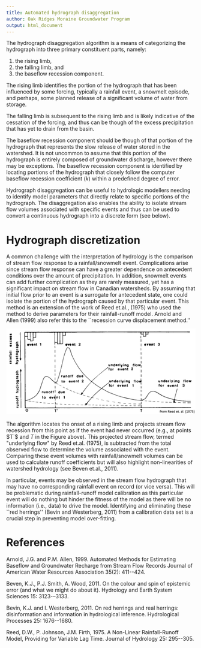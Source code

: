 ```yaml
---
title: Automated hydrograph disaggregation
author: Oak Ridges Moraine Groundwater Program
output: html_document
---
```





The hydrograph disaggregation algorithm is a means of categorizing the hydrograph into three primary constituent parts, namely: 

  1. the rising limb, 
  2. the falling limb, and 
  3. the baseflow recession component.

The rising limb identifies the portion of the hydrograph that has been influenced by some forcing, typically a rainfall event, a snowmelt episode, and perhaps, some planned release of a significant volume of water from storage.

The falling limb is subsequent to the rising limb and is likely indicative of the cessation of the forcing, and thus can be though of the excess precipitation that has yet to drain from the basin.

The baseflow recession component should be though of that portion of the hydrograph that represents the slow release of water stored in the watershed. It is not uncommon to assume that this portion of the hydrograph is entirely composed of groundwater discharge, however there may be exceptions. The baseflow recession component is identified by locating portions of the hydrograph that closely follow the computer baseflow recession coefficient $(k)$ within a predefined degree of error.

Hydrograph disaggregation can be useful to hydrologic modellers needing to identify model parameters that directly relate to specific portions of the hydrograph. The disaggregation also enables the ability to isolate stream flow volumes associated with specific events and thus can be used to convert a continuous hydrograph into a discrete form (see below).


# Hydrograph discretization

A common challenge with the interpretation of hydrology is the comparison of stream flow response to a rainfall/snowmelt event. Complications arise since stream flow response can have a greater dependence on antecedent conditions over the amount of precipitation. In addition, snowmelt events can add further complication as they are rarely measured, yet has a significant impact on stream flow in Canadian watersheds. By assuming that initial flow prior to an event is a surrogate for antecedent state, one could isolate the portion of the hydrograph caused by that particular event. This method is an extension of the work of Reed et.al., (1975) who used the method to derive parameters for their rainfall-runoff model. Arnold and Allen (1999) also refer this to the ``recession curve displacement method.''

![](fig/Reed1_small.png)

The algorithm locates the onset of a rising limb and projects stream flow recession from this point as if the event had never occurred (e.g., at points $T`$ and $T$ in the Figure above). This projected stream flow, termed "underlying flow" by Reed et.al. (1975), is subtracted from the total observed flow to determine the volume associated with the event. Comparing these event volumes with rainfall/snowmelt volumes can be used to calculate runoff coefficients but will also highlight non-linearities of watershed hydrology (see Beven et.al., 2011).

In particular, events may be observed in the stream flow hydrograph that may have no corresponding rainfall event on record (or vice versa). This will be problematic during rainfall-runoff model calibration as this particular event will do nothing but hinder the fitness of the model as there will be no information (i.e., data) to drive the model. Identifying and eliminating these ``red herrings'' (Bevin and Westerberg, 2011) from a calibration data set is a crucial step in preventing model over-fitting.


# References

Arnold, J.G. and P.M. Allen, 1999. Automated Methods for Estimating Baseflow and Groundwater Recharge from Stream Flow Records Journal of American Water Resources Association 35(2): 411--424.

Beven, K.J., P.J. Smith, A. Wood, 2011. On the colour and spin of epistemic error (and what we might do about it). Hydrology and Earth System Sciences 15: 3123-–3133. 

Bevin, K.J. and I. Westerberg, 2011. On red herrings and real herrings: disinformation and information in hydrological inference. Hydrological Processes 25: 1676--1680.

Reed, D.W., P. Johnson, J.M. Firth, 1975. A Non-Linear Rainfall-Runoff Model, Providing for Variable Lag Time. Journal of Hydrology 25: 295--305.
